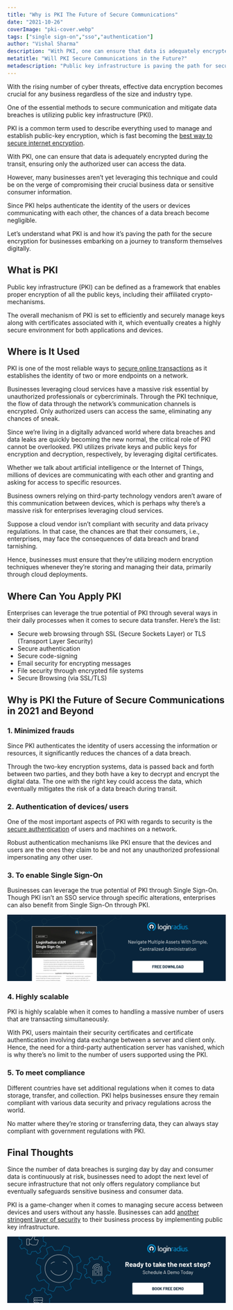 ```yaml
---
title: "Why is PKI The Future of Secure Communications"
date: "2021-10-26"
coverImage: "pki-cover.webp"
tags: ["single sign-on","sso","authentication"]
author: "Vishal Sharma"
description: "With PKI, one can ensure that data is adequately encrypted during transit, ensuring only the authorized user can access the data. Let’s understand what PKI is and how it paves the path for secure encryption for businesses."
metatitle: "Will PKI Secure Communications in the Future?"
metadescription: "Public key infrastructure is paving the path for secure communication between devices and users. Let’s learn how it’s becoming the standard for data security."
---
```


With the rising number of cyber threats, effective data encryption becomes crucial for any business regardless of the size and industry type. 

One of the essential methods to secure communication and mitigate data breaches is utilizing public key infrastructure (PKI). 

PKI is a common term used to describe everything used to manage and establish public-key encryption, which is fast becoming the [best way to secure internet encryption](https://www.loginradius.com/blog/identity/maintaining-quality-data-security-practices/). 

With PKI, one can ensure that data is adequately encrypted during the transit, ensuring only the authorized user can access the data.

However, many businesses aren’t yet leveraging this technique and could be on the verge of compromising their crucial business data or sensitive consumer information. 

Since PKI helps authenticate the identity of the users or devices communicating with each other, the chances of a data breach become negligible. 

Let’s understand what PKI is and how it’s paving the path for the secure encryption for businesses embarking on a journey to transform themselves digitally. 


## What is PKI

Public key infrastructure (PKI) can be defined as a framework that enables proper encryption of all the public keys, including their affiliated crypto-mechanisms. 

The overall mechanism of PKI is set to efficiently and securely manage keys along with certificates associated with it, which eventually creates a highly secure environment for both applications and devices. 


## Where is It Used

PKI is one of the most reliable ways to [secure online transactions](https://www.loginradius.com/blog/fuel/good-transaction-security/) as it establishes the identity of two or more endpoints on a network. 

Businesses leveraging cloud services have a massive risk essential by unauthorized professionals or cybercriminals. Through the PKI technique, the flow of data through the network’s communication channels is encrypted. Only authorized users can access the same, eliminating any chances of sneak. 

Since we’re living in a digitally advanced world where data breaches and data leaks are quickly becoming the new normal, the critical role of PKI cannot be overlooked. PKI utilizes private keys and public keys for encryption and decryption, respectively, by leveraging digital certificates. 

Whether we talk about artificial intelligence or the Internet of Things, millions of devices are communicating with each other and granting and asking for access to specific resources. 

Business owners relying on third-party technology vendors aren’t aware of this communication between devices, which is perhaps why there’s a massive risk for enterprises leveraging cloud services. 

Suppose a cloud vendor isn’t compliant with security and data privacy regulations. In that case, the chances are that their consumers, i.e., enterprises, may face the consequences of data breach and brand tarnishing. 

Hence, businesses must ensure that they’re utilizing modern encryption techniques whenever they’re storing and managing their data, primarily through cloud deployments. 


## Where Can You Apply PKI

Enterprises can leverage the true potential of PKI through several ways in their daily processes when it comes to secure data transfer. Here’s the list: 



* Secure web browsing through SSL (Secure Sockets Layer) or TLS (Transport Layer Security)
* Secure authentication 
* Secure code-signing 
* Email security for encrypting messages
* File security through encrypted file systems 
* Secure Browsing (via SSL/TLS)


## Why is PKI the Future of Secure Communications in 2021 and Beyond


### 1. Minimized frauds

Since PKI authenticates the identity of users accessing the information or resources, it significantly reduces the chances of a data breach. 

Through the two-key encryption systems, data is passed back and forth between two parties, and they both have a key to decrypt and encrypt the digital data. The one with the right key could access the data, which eventually mitigates the risk of a data breach during transit. 


### 2. Authentication of devices/ users

One of the most important aspects of PKI with regards to security is the [secure authentication](https://www.loginradius.com/authentication/) of users and machines on a network. 

Robust authentication mechanisms like PKI ensure that the devices and users are the ones they claim to be and not any unauthorized professional impersonating any other user. 


### 3. To enable Single Sign-On

Businesses can leverage the true potential of PKI through Single Sign-On. Though PKI isn’t an SSO service through specific alterations, enterprises can also benefit from Single Sign-On through PKI. 

[![DS-SSO](DS-SSO.webp)](https://www.loginradius.com/resource/loginradius-single-sign-on/)


### 4. Highly scalable 

PKI is highly scalable when it comes to handling a massive number of users that are transacting simultaneously. 

With PKI, users maintain their security certificates and certificate authentication involving data exchange between a server and client only. Hence, the need for a third-party authentication server has vanished, which is why there’s no limit to the number of users supported using the PKI. 


### 5. To meet compliance 

Different countries have set additional regulations when it comes to data storage, transfer, and collection. PKI helps businesses ensure they remain compliant with various data security and privacy regulations across the world.

No matter where they’re storing or transferring data, they can always stay compliant with government regulations with PKI.


## Final Thoughts 

Since the number of data breaches is surging day by day and consumer data is continuously at risk, businesses need to adopt the next level of secure infrastructure that not only offers regulatory compliance but eventually safeguards sensitive business and consumer data. 

PKI is a game-changer when it comes to managing secure access between devices and users without any hassle. Businesses can add [another stringent layer of security](https://www.loginradius.com/blog/identity/multi-factor-authentication-a-beginners-guide/) to their business process by implementing public key infrastructure. 




[![book-a-demo-loginradius](../../assets/book-a-demo-loginradius.webp)](https://www.loginradius.com/contact-us?utm_source=blog&utm_medium=web&utm_campaign=pki-future-secure-communications)
